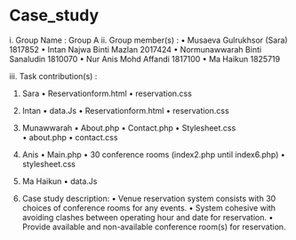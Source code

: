 # Case_study
i.	Group Name : Group A
ii.	Group member(s) : 
•	Musaeva Gulrukhsor (Sara) 1817852 
•	Intan Najwa Binti Mazlan 2017424
•	Normunawwarah Binti Sanaludin 1810070
•	Nur Anis Mohd Affandi 1817100
•	Ma Haikun 1825719

iii.	Task contribution(s) : 
1.	Sara 
•	Reservationform.html
•	reservation.css

2.	Intan 
•	data.Js
•	Reservationform.html
•	reservation.css

3.	Munawwarah 
•	About.php
•	Contact.php
•	Stylesheet.css	
•	about.php
•	contact.css	

4.	Anis
•	Main.php
•	30 conference rooms (index2.php until index6.php)
•	stylesheet.css
	
5.	Ma Haikun
•	data.Js

4. Case study description: 
•	Venue reservation system consists with 30 choices of conference rooms for any events.
•	System cohesive with avoiding clashes between operating hour and date for reservation.
•	Provide available and non-available conference room(s) for reservation.



